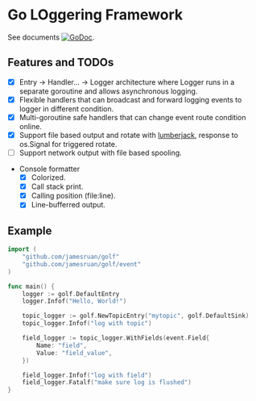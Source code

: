 # Go LOggering Framework

See documents [![GoDoc](https://godoc.org/github.com/jamesruan/golf?status.svg)](https://godoc.org/github.com/jamesruan/golf).

## Features and TODOs
   - [X] Entry -> Handler... -> Logger architecture where Logger runs in a separate goroutine and allows asynchronous logging.
   - [X] Flexible handlers that can broadcast and forward logging events to logger in different condition.
   - [X] Multi-goroutine safe handlers that can change event route condition online.
   - [X] Support file based output and rotate with [lumberjack](https://github.com/natefinch/lumberjack), response to os.Signal for triggered rotate.
   - [ ] Support network output with file based spooling.

   - Console formatter
     - [X] Colorized.
     - [X] Call stack print.
     - [X] Calling position (file:line).
     - [X] Line-bufferred output.

## Example

```go
import (
	"github.com/jamesruan/golf"
	"github.com/jamesruan/golf/event"
)

func main() {
	logger := golf.DefaultEntry
	logger.Infof("Hello, World!")

	topic_logger := golf.NewTopicEntry("mytopic", golf.DefaultSink)
	topic_logger.Infof("log with topic")

	field_logger := topic_logger.WithFields(event.Field{
		Name: "field",
		Value: "field_value",
	})

	field_logger.Infof("log with field")
	field_logger.Fatalf("make sure log is flushed")
}
```
